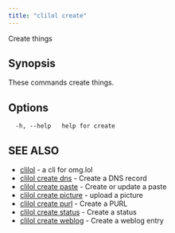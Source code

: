 ```yaml
---
title: "clilol create"
---
```


Create things

## Synopsis

These commands create things.

## Options

```
  -h, --help   help for create
```

## SEE ALSO

* [clilol](clilol.md)	 - a cli for omg.lol
* [clilol create dns](clilol_create_dns.md)	 - Create a DNS record
* [clilol create paste](clilol_create_paste.md)	 - Create or update a paste
* [clilol create picture](clilol_create_picture.md)	 - upload a picture
* [clilol create purl](clilol_create_purl.md)	 - Create a PURL
* [clilol create status](clilol_create_status.md)	 - Create a status
* [clilol create weblog](clilol_create_weblog.md)	 - Create a weblog entry
